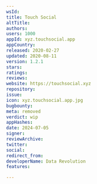 ```yaml
---
wsId: 
title: Touch Social
altTitle: 
authors: 
users: 1000
appId: xyz.touchsocial.app
appCountry: 
released: 2020-02-27
updated: 2020-08-11
version: 1.2.1
stars: 
ratings: 
reviews: 
website: https://touchsocial.xyz
repository: 
issue: 
icon: xyz.touchsocial.app.jpg
bugbounty: 
meta: removed
verdict: wip
appHashes: 
date: 2024-07-05
signer: 
reviewArchive: 
twitter: 
social: 
redirect_from: 
developerName: Data Revolution
features: 

---
```


